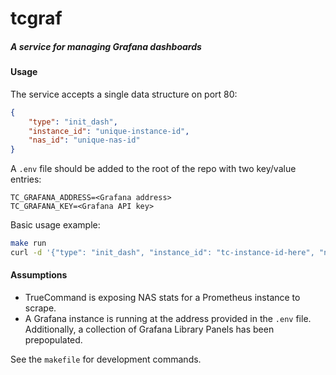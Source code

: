 # tcgraf

##### A service for managing Grafana dashboards

#### Usage

The service accepts a single data structure on port 80:
```json
{
    "type": "init_dash",
    "instance_id": "unique-instance-id",
    "nas_id": "unique-nas-id"
}
```

A `.env` file should be added to the root of the repo with two key/value entries:
```
TC_GRAFANA_ADDRESS=<Grafana address>
TC_GRAFANA_KEY=<Grafana API key>
```

Basic usage example:
```bash
make run
curl -d '{"type": "init_dash", "instance_id": "tc-instance-id-here", "nas_id": "JDrrcq7kw0lgvmpu"}' localhost:9999
```

#### Assumptions
* TrueCommand is exposing NAS stats for a Prometheus instance to scrape.
* A Grafana instance is running at the address provided in the `.env` file. Additionally, a collection of Grafana Library Panels has been prepopulated.

See the `makefile` for development commands.